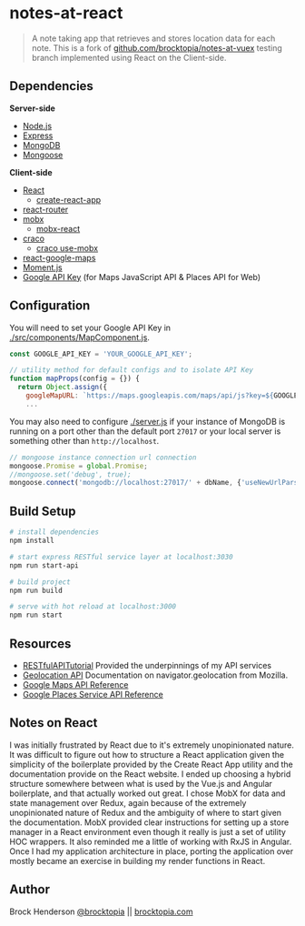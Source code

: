# notes-at-react

> A note taking app that retrieves and stores location data for each note. This is a fork of 
[github.com/brocktopia/notes-at-vuex](https://github.com/brocktopia/notes-at-vuex/tree/testing) testing branch implemented
using React on the Client-side.

## Dependencies

**Server-side**
* [Node.js](https://nodejs.org)
* [Express](https://github.com/expressjs/express)
* [MongoDB](https://www.mongodb.com/)
* [Mongoose](https://github.com/Automattic/mongoose)

**Client-side**
* [React](https://reactjs.org/)
  * [create-react-app](https://github.com/facebook/create-react-app)
* [react-router](https://github.com/ReactTraining/react-router)
* [mobx](https://github.com/mobxjs/mobx)
  * [mobx-react](https://github.com/mobxjs/mobx-react)
* [craco](https://github.com/sharegate/craco)
  * [craco use-mobx](https://github.com/sharegate/craco/tree/master/recipes/use-mobx)
* [react-google-maps](https://github.com/tomchentw/react-google-maps)
* [Moment.js](https://momentjs.com/)
* [Google API Key](https://developers.google.com/maps/documentation/javascript/get-api-key) (for Maps JavaScript API &amp; Places API for Web)

## Configuration

You will need to set your Google API Key in [./src/components/MapComponent.js](src/components/MapComponent.js).
```js
const GOOGLE_API_KEY = 'YOUR_GOOGLE_API_KEY';

// utility method for default configs and to isolate API Key
function mapProps(config = {}) {
  return Object.assign({
    googleMapURL: `https://maps.googleapis.com/maps/api/js?key=${GOOGLE_API_KEY}&v=3.exp&libraries=places`,
    ...
```
You may also need to configure [./server.js](server.js) if your instance of MongoDB is running on a port
other than the default port `27017` or your local server is something other than `http://localhost`.
```js
// mongoose instance connection url connection
mongoose.Promise = global.Promise;
//mongoose.set('debug', true);
mongoose.connect('mongodb://localhost:27017/' + dbName, {'useNewUrlParser': true});//
```

## Build Setup

``` bash
# install dependencies
npm install

# start express RESTful service layer at localhost:3030
npm run start-api

# build project
npm run build

# serve with hot reload at localhost:3000
npm run start
```

## Resources

* [RESTfulAPITutorial](https://github.com/generalgmt/RESTfulAPITutorial) Provided the underpinnings of my API services
* [Geolocation API](https://developer.mozilla.org/en-US/docs/Web/API/Geolocation_API) Documentation on navigator.geolocation from Mozilla.
* [Google Maps API Reference](https://developers.google.com/maps/documentation/javascript/reference/map)
* [Google Places Service API Reference](https://developers.google.com/maps/documentation/javascript/reference/places-service)

## Notes on React

I was initially frustrated by React due to it's extremely unopinionated nature. 
It was difficult to figure out how to structure a React application given the simplicity of the boilerplate provided by 
the Create React App utility and the documentation provide on the React website. 
I ended up choosing a hybrid structure somewhere between what is used by the Vue.js and Angular boilerplate, and that 
actually worked out great. 
I chose MobX for data and state management over Redux, again because of the extremely unopinionated nature of Redux and 
the ambiguity of where to start given the documentation. 
MobX provided clear instructions for setting up a store manager in a React environment even though it 
really is just a set of utility HOC wrappers. 
It also reminded me a little of working with RxJS in Angular. Once I had my application architecture in place, 
porting the application over mostly became an exercise in building my render functions in React. 

## Author
Brock Henderson [@brocktopia](https://github.com/brocktopia/) ||
[brocktopia.com](https://brocktopia.com)